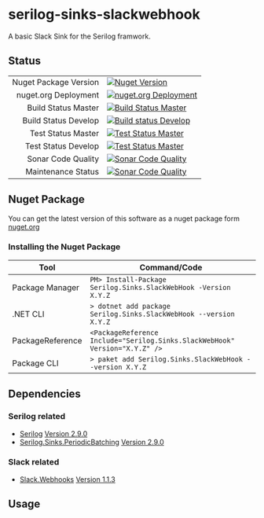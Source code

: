 # serilog-sinks-slackwebhook
A basic Slack Sink for the Serilog framwork.

## Status
|                       | |
|----------------------:|-|
| Nuget Package Version | [![Nuget Version](https://img.shields.io/nuget/v/Serilog.Sinks.SlackWebHook?style=flat-square)](https://www.nuget.org/packages/Serilog.Sinks.SlackWebHook/) |
| nuget.org Deployment  | [![nuget.org Deployment](https://img.shields.io/azure-devops/release/jonas-merkle/09454b63-c969-4591-aa24-ea8867d031bd/1/2?style=flat-square)](https://dev.azure.com/jonas-merkle/serilog-sinks-slackwebhook/_release?view=all&_a=releases&definitionId=1)
| Build Status Master   | [![Build Status Master](https://img.shields.io/azure-devops/build/jonas-merkle/serilog-sinks-slackwebhook/3/master?style=flat-square)](https://dev.azure.com/jonas-merkle/serilog-sinks-slackwebhook/_build/latest?definitionId=3) |
| Build Status Develop  | [![Build status Develop](https://img.shields.io/azure-devops/build/jonas-merkle/serilog-sinks-slackwebhook/4/develop?style=flat-square)](https://dev.azure.com/jonas-merkle/serilog-sinks-slackwebhook/_build/latest?definitionId=4) |
| Test Status Master    | [![Test Status Master](https://img.shields.io/azure-devops/tests/jonas-merkle/serilog-sinks-slackwebhook/3?compact_message&style=flat-square)](https://dev.azure.com/jonas-merkle/serilog-sinks-slackwebhook/_test/analytics?definitionId=3&contextType=build) |
| Test Status Develop   | [![Test Status Master](https://img.shields.io/azure-devops/tests/jonas-merkle/serilog-sinks-slackwebhook/4?compact_message&style=flat-square)](https://dev.azure.com/jonas-merkle/serilog-sinks-slackwebhook/_test/analytics?definitionId=4&contextType=build) |
| Sonar Code Quality    | [![Sonar Code Quality](https://img.shields.io/sonar/quality_gate/jonas-merkle_serilog-sinks-slackwebhook?server=https%3A%2F%2Fsonarcloud.io&style=flat-square)](https://sonarcloud.io/dashboard?id=jonas-merkle_serilog-sinks-slackwebhook) |
| Maintenance Status    | [![Sonar Code Quality](https://img.shields.io/maintenance/yes/2020?style=flat-square)]() |

## Nuget Package
You can get the latest version of this software as a nuget package form [nuget.org](https://www.nuget.org/packages/Serilog.Sinks.SlackWebHook/)

### Installing the Nuget Package
| Tool | Command/Code |
|------|--------------|
|Package Manager | ```PM> Install-Package Serilog.Sinks.SlackWebHook -Version X.Y.Z``` |
|.NET CLI | ```> dotnet add package Serilog.Sinks.SlackWebHook --version X.Y.Z```|
| PackageReference | ```<PackageReference Include="Serilog.Sinks.SlackWebHook" Version="X.Y.Z" />```|
| Package CLI | ```> paket add Serilog.Sinks.SlackWebHook --version X.Y.Z```|

## Dependencies

### Serilog related
- [Serilog](https://github.com/serilog/serilog) [Version 2.9.0](https://github.com/serilog/serilog/releases/tag/v2.9.0)
- [Serilog.Sinks.PeriodicBatching](https://github.com/serilog/serilog-sinks-periodicbatching) [Version 2.9.0](https://github.com/serilog/serilog-sinks-periodicbatching/releases/tag/v2.3.0)

### Slack related
- [Slack.Webhooks](https://github.com/mrb0nj/Slack.Webhooks) [Version 1.1.3](https://github.com/mrb0nj/Slack.Webhooks/releases/tag/v1.1.3)

## Usage